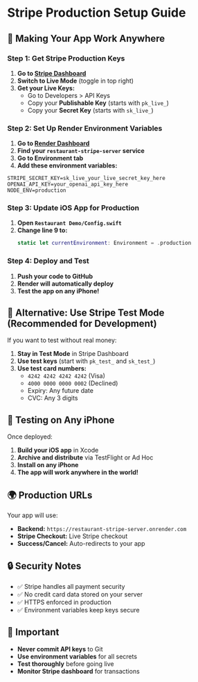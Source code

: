 # Stripe Production Setup Guide

## 🚀 Making Your App Work Anywhere

### Step 1: Get Stripe Production Keys

1. **Go to [Stripe Dashboard](https://dashboard.stripe.com/)**
2. **Switch to Live Mode** (toggle in top right)
3. **Get your Live Keys:**
   - Go to Developers > API Keys
   - Copy your **Publishable Key** (starts with `pk_live_`)
   - Copy your **Secret Key** (starts with `sk_live_`)

### Step 2: Set Up Render Environment Variables

1. **Go to [Render Dashboard](https://dashboard.render.com/)**
2. **Find your `restaurant-stripe-server` service**
3. **Go to Environment tab**
4. **Add these environment variables:**

```
STRIPE_SECRET_KEY=sk_live_your_live_secret_key_here
OPENAI_API_KEY=your_openai_api_key_here
NODE_ENV=production
```

### Step 3: Update iOS App for Production

1. **Open `Restaurant Demo/Config.swift`**
2. **Change line 9 to:**
   ```swift
   static let currentEnvironment: Environment = .production
   ```

### Step 4: Deploy and Test

1. **Push your code to GitHub**
2. **Render will automatically deploy**
3. **Test the app on any iPhone!**

## 🔧 Alternative: Use Stripe Test Mode (Recommended for Development)

If you want to test without real money:

1. **Stay in Test Mode** in Stripe Dashboard
2. **Use test keys** (start with `pk_test_` and `sk_test_`)
3. **Use test card numbers:**
   - `4242 4242 4242 4242` (Visa)
   - `4000 0000 0000 0002` (Declined)
   - Expiry: Any future date
   - CVC: Any 3 digits

## 📱 Testing on Any iPhone

Once deployed:

1. **Build your iOS app** in Xcode
2. **Archive and distribute** via TestFlight or Ad Hoc
3. **Install on any iPhone**
4. **The app will work anywhere in the world!**

## 🌍 Production URLs

Your app will use:
- **Backend:** `https://restaurant-stripe-server.onrender.com`
- **Stripe Checkout:** Live Stripe checkout
- **Success/Cancel:** Auto-redirects to your app

## 🔒 Security Notes

- ✅ Stripe handles all payment security
- ✅ No credit card data stored on your server
- ✅ HTTPS enforced in production
- ✅ Environment variables keep keys secure

## 🚨 Important

- **Never commit API keys** to Git
- **Use environment variables** for all secrets
- **Test thoroughly** before going live
- **Monitor Stripe dashboard** for transactions 